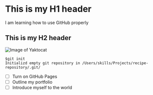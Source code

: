 # This is my H1 header
I am learning how to use GitHub properly
## This is my H2 header


![Image of Yaktocat](https://octodex.github.com/images/yaktocat.png)

```
$git init
Initializd empty git repository in /Users/skills/Projects/recipe-repository/.git/
```
- [ ] Turn on GitHub Pages
- [ ] Outline my portfolio
- [ ] Introduce myself to the world
